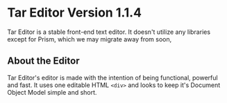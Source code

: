 # Tar Editor Version 1.1.4

Tar Editor is a stable front-end text editor. It doesn't utilize any libraries except for Prism, which we may migrate away from soon, 

## About the Editor

Tar Editor's editor is made with the intention of being functional, powerful and fast. It uses one editable HTML ```<div>``` and looks to keep it's Document Object Model simple and short.